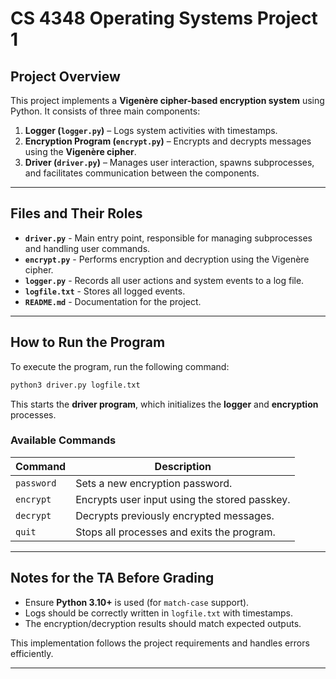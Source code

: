 # **CS 4348 Operating Systems Project 1**

## **Project Overview**
This project implements a **Vigenère cipher-based encryption system** using Python. It consists of three main components:

1. **Logger (`logger.py`)** – Logs system activities with timestamps.
2. **Encryption Program (`encrypt.py`)** – Encrypts and decrypts messages using the **Vigenère cipher**.
3. **Driver (`driver.py`)** – Manages user interaction, spawns subprocesses, and facilitates communication between the components.

---

## **Files and Their Roles**
- **`driver.py`** - Main entry point, responsible for managing subprocesses and handling user commands.
- **`encrypt.py`** - Performs encryption and decryption using the Vigenère cipher.
- **`logger.py`** - Records all user actions and system events to a log file.
- **`logfile.txt`** - Stores all logged events.
- **`README.md`** - Documentation for the project.

---

## **How to Run the Program**
To execute the program, run the following command:
```sh
python3 driver.py logfile.txt
```
This starts the **driver program**, which initializes the **logger** and **encryption** processes.

### **Available Commands**
| **Command** | **Description** |
|------------|---------------|
| `password` | Sets a new encryption password. |
| `encrypt` | Encrypts user input using the stored passkey. |
| `decrypt` | Decrypts previously encrypted messages. |
| `quit` | Stops all processes and exits the program. |

---

## **Notes for the TA Before Grading**
- Ensure **Python 3.10+** is used (for `match-case` support).
- Logs should be correctly written in `logfile.txt` with timestamps.
- The encryption/decryption results should match expected outputs.

This implementation follows the project requirements and handles errors efficiently.

---
